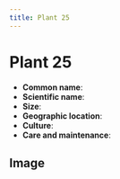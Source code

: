 ```yaml
---
title: Plant 25
---
```

# Plant 25

- **Common name**:
- **Scientific name**:
- **Size**:
- **Geographic location**:
- **Culture**:
- **Care and maintenance**:

## Image

<!-- Add an image of the plant below. For example:
![Plant 25](images/plant-25.jpg)
-->
